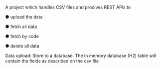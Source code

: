 A project which handles CSV files and prodives REST APIs to

● upload the data

● fetch all data

● fetch by code

● delete all data

Data upload:
Store to a database. The in memory database (H2) table will contain the fields as described on the csv file
